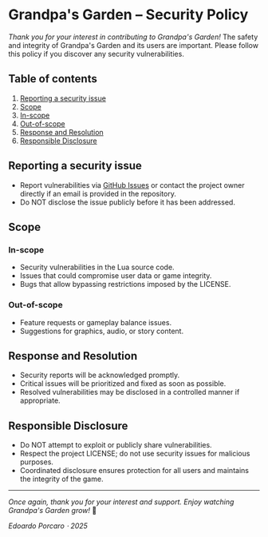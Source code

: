 # Grandpa's Garden – Security Policy

*Thank you for your interest in contributing to Grandpa's Garden!* The safety and integrity of Grandpa's Garden and its users are important.
Please follow this policy if you discover any security vulnerabilities.

## Table of contents

1. [Reporting a security issue](#reporting-a-security-issue)
2. [Scope](#scope)
  1. [In-scope](#in-scope)
  2. [Out-of-scope](#out-of-scope)
3. [Response and Resolution](#response-and-resolution)
4. [Responsible Disclosure](#responsible-disclosure)

## Reporting a security issue

- Report vulnerabilities via [GitHub Issues](https://github.com/EdoardoPorcaro/GrandpasGarden/issues) or contact the project owner
  directly if an email is provided in the repository.
- Do NOT disclose the issue publicly before it has been addressed.

## Scope

### In-scope
- Security vulnerabilities in the Lua source code.
- Issues that could compromise user data or game integrity.
- Bugs that allow bypassing restrictions imposed by the LICENSE.

### Out-of-scope
- Feature requests or gameplay balance issues.
- Suggestions for graphics, audio, or story content.

## Response and Resolution

- Security reports will be acknowledged promptly.
- Critical issues will be prioritized and fixed as soon as possible.
- Resolved vulnerabilities may be disclosed in a controlled manner if appropriate.

## Responsible Disclosure

- Do NOT attempt to exploit or publicly share vulnerabilities.
- Respect the project LICENSE; do not use security issues for malicious purposes.
- Coordinated disclosure ensures protection for all users and maintains the integrity of the game.

---

*Once again, thank you for your interest and support. Enjoy watching Grandpa's Garden grow!* 🌱

*Edoardo Porcaro ⋅ 2025*
